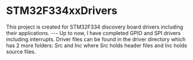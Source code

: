 # STM32F334xxDrivers

This project is created for STM32F334 discovery board drivers including their applications. 
--- Up to now, I have completed GPIO and SPI drivers including interrupts.
Driver files can be found in the driver directory which has 2 more folders: Src and Inc where Src holds header files and Inc holds source files.
